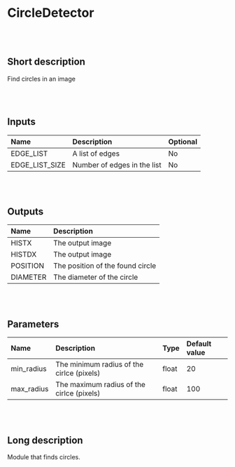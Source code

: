 # CircleDetector


<br><br>
## Short description

Find circles in an image

<br><br>

## Inputs

|Name|Description|Optional|
|:----|:-----------|:-------|
|EDGE_LIST|A list of edges|No|
|EDGE_LIST_SIZE|Number of edges in the list|No|

<br><br>

## Outputs

|Name|Description|
|:----|:-----------|
|HISTX|The output image|
|HISTDX|The output image|
|POSITION|The position of the found circle|
|DIAMETER|The diameter of the circle|

<br><br>

## Parameters

|Name|Description|Type|Default value|
|:----|:-----------|:----|:-------------|
|min_radius|The minimum radius of the cirlce (pixels)|float|20|
|max_radius|The maximum radius of the cirlce (pixels)|float|100|

<br><br>
## Long description
Module that finds circles.